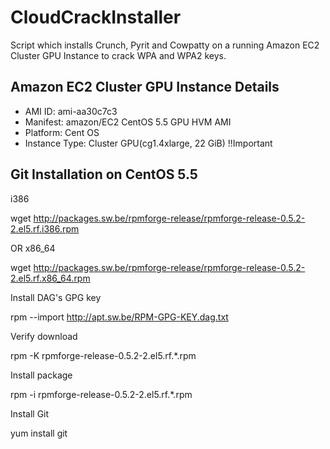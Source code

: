 # CloudCrackInstaller

Script which installs Crunch, Pyrit and Cowpatty on a running Amazon EC2 Cluster GPU Instance to crack WPA and WPA2 keys.


## Amazon EC2 Cluster GPU Instance Details

* AMI ID: ami-aa30c7c3
* Manifest: amazon/EC2 CentOS 5.5 GPU HVM AMI
* Platform: Cent OS
* Instance Type: Cluster GPU(cg1.4xlarge, 22 GiB) !!Important

## Git Installation on CentOS 5.5

i386

wget http://packages.sw.be/rpmforge-release/rpmforge-release-0.5.2-2.el5.rf.i386.rpm

OR x86_64

wget http://packages.sw.be/rpmforge-release/rpmforge-release-0.5.2-2.el5.rf.x86_64.rpm


Install DAG's GPG key

rpm --import http://apt.sw.be/RPM-GPG-KEY.dag.txt


Verify download

rpm -K rpmforge-release-0.5.2-2.el5.rf.*.rpm


Install package

rpm -i rpmforge-release-0.5.2-2.el5.rf.*.rpm


Install Git

yum install git
